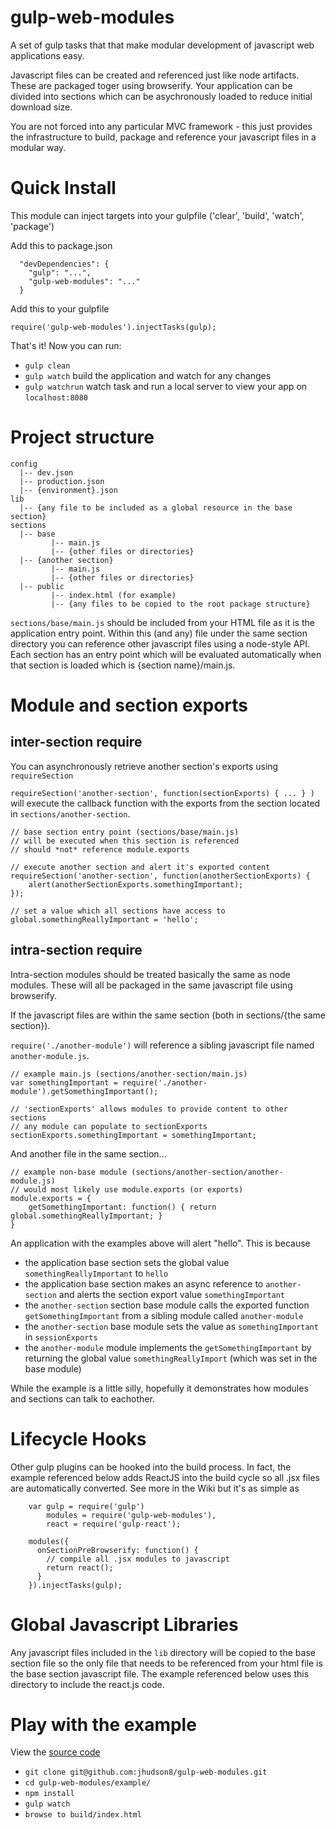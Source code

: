 gulp-web-modules
================

A set of gulp tasks that that make modular development of javascript web applications easy.

Javascript files can be created and referenced just like node artifacts.  These are packaged toger using browserify.  Your application can be divided into sections which can be asychronously loaded to reduce initial download size.

You are not forced into any particular MVC framework - this just provides the infrastructure to build, package and reference your javascript files in a modular way.

Quick Install
=================
This module can inject targets into your gulpfile ('clear', 'build', 'watch', 'package')

Add this to package.json
```
  "devDependencies": {
    "gulp": "...",
    "gulp-web-modules": "..."
  }
```
Add this to your gulpfile
```
require('gulp-web-modules').injectTasks(gulp);
```
That's it!  Now you can run:
* ```gulp clean```
* ```gulp watch``` build the application and watch for any changes
* ```gulp watchrun``` watch task and run a local server to view your app on ```localhost:8080```


Project structure
==================
```
config
  |-- dev.json
  |-- production.json
  |-- {environment}.json
lib
  |-- {any file to be included as a global resource in the base section}
sections
  |-- base
         |-- main.js
         |-- {other files or directories}
  |-- {another section}
         |-- main.js
         |-- {other files or directories}
  |-- public
         |-- index.html (for example)
         |-- {any files to be copied to the root package structure}
```
```sections/base/main.js``` should be included from your HTML file as it is the application entry point.  Within this (and any) file under the same section directory you can reference other javascript files using a node-style API.  Each section has an entry point which will be evaluated automatically when that section is loaded which is {section name}/main.js.


Module and section exports
===============

inter-section require 
--------------
You can asynchronously retrieve another section's exports using ```requireSection```

```requireSection('another-section', function(sectionExports) { ... } )``` will execute the callback function with the exports from the section located in ```sections/another-section```.
```
// base section entry point (sections/base/main.js)
// will be executed when this section is referenced
// should *not* reference module.exports

// execute another section and alert it's exported content
requireSection('another-section', function(anotherSectionExports) {
    alert(anotherSectionExports.somethingImportant);
});

// set a value which all sections have access to
global.somethingReallyImportant = 'hello';
```

intra-section require
-------------
Intra-section modules should be treated basically the same as node modules.  These will all be packaged in the same javascript file using browserify.

If the javascript files are within the same section (both in sections/{the same section}).

```require('./another-module')``` will reference a sibling javascript file named ```another-module.js```.
```
// example main.js (sections/another-section/main.js)
var somethingImportant = require('./another-module').getSomethingImportant();

// 'sectionExports' allows modules to provide content to other sections
// any module can populate to sectionExports
sectionExports.somethingImportant = somethingImportant;
```
And another file in the same section...
```
// example non-base module (sections/another-section/another-module.js)
// would most likely use module.exports (or exports)
module.exports = {
    getSomethingImportant: function() { return global.somethingReallyImportant; }
}

```
An application with the examples above will alert "hello".  This is because
* the application base section sets the global value ```somethingReallyImportant``` to ```hello```
* the application base section makes an async reference to ```another-section``` and alerts the section export value ```somethingImportant```
* the ```another-section``` section base module calls the exported function ```getSomethingImportant``` from a sibling module called ```another-module```
* the ```another-section``` base module sets the value as ```somethingImportant``` in ```sessionExports```
* the ```another-module``` module implements the ```getSomethingImportant``` by returning the global value ```somethingReallyImport``` (which was set in the base module)

While the example is a little silly, hopefully it demonstrates how modules and sections can talk to eachother.

Lifecycle Hooks
===============
Other gulp plugins can be hooked into the build process.  In fact, the example referenced below adds ReactJS into the build cycle so all .jsx files are automatically converted.  See more in the Wiki but it's as simple as
```
    var gulp = require('gulp')
        modules = require('gulp-web-modules'),
        react = require('gulp-react');
    
    modules({
      onSectionPreBrowserify: function() {
        // compile all .jsx modules to javascript
        return react();
      }
    }).injectTasks(gulp);

```

Global Javascript Libraries
==============
Any javascript files included in the ```lib``` directory will be copied to the base section file so the only file that needs to be referenced from your html file is the base section javascript file.  The example referenced below uses this directory to include the react.js code.

Play with the example
===============
View the [source code](https://github.com/jhudson8/gulp-web-modules/tree/master/example)
* ```git clone git@github.com:jhudson8/gulp-web-modules.git```
* ```cd gulp-web-modules/example/```
* ```npm install```
* ```gulp watch```
* ```browse to build/index.html```
